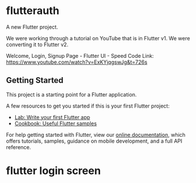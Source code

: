 # flutterauth

A new Flutter project.

We were working through a tutorial on YouTube that is in Flutter v1. We were converting it to Flutter v2. 

Welcome, Login, Signup Page - Flutter UI - Speed Code
Link: https://www.youtube.com/watch?v=ExKYjqgswJg&t=726s

## Getting Started

This project is a starting point for a Flutter application.

A few resources to get you started if this is your first Flutter project:

- [Lab: Write your first Flutter app](https://flutter.dev/docs/get-started/codelab)
- [Cookbook: Useful Flutter samples](https://flutter.dev/docs/cookbook)

For help getting started with Flutter, view our
[online documentation](https://flutter.dev/docs), which offers tutorials,
samples, guidance on mobile development, and a full API reference.
# flutter login screen
